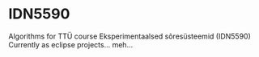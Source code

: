 # IDN5590
Algorithms for TTÜ course Eksperimentaalsed sõresüsteemid (IDN5590)
Currently as eclipse projects... meh...
